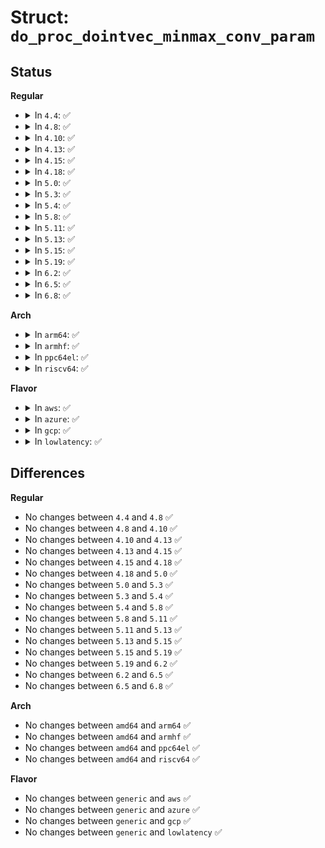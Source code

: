 # Struct: <code>do_proc_dointvec_minmax_conv_param</code>

## Status
<b>Regular</b>
<ul>
<li>
<details>
<summary>In <code>4.4</code>: ✅</summary>

```c
struct do_proc_dointvec_minmax_conv_param {
    int *min;
    int *max;
};
```
</details>
</li>
<li>
<details>
<summary>In <code>4.8</code>: ✅</summary>

```c
struct do_proc_dointvec_minmax_conv_param {
    int *min;
    int *max;
};
```
</details>
</li>
<li>
<details>
<summary>In <code>4.10</code>: ✅</summary>

```c
struct do_proc_dointvec_minmax_conv_param {
    int *min;
    int *max;
};
```
</details>
</li>
<li>
<details>
<summary>In <code>4.13</code>: ✅</summary>

```c
struct do_proc_dointvec_minmax_conv_param {
    int *min;
    int *max;
};
```
</details>
</li>
<li>
<details>
<summary>In <code>4.15</code>: ✅</summary>

```c
struct do_proc_dointvec_minmax_conv_param {
    int *min;
    int *max;
};
```
</details>
</li>
<li>
<details>
<summary>In <code>4.18</code>: ✅</summary>

```c
struct do_proc_dointvec_minmax_conv_param {
    int *min;
    int *max;
};
```
</details>
</li>
<li>
<details>
<summary>In <code>5.0</code>: ✅</summary>

```c
struct do_proc_dointvec_minmax_conv_param {
    int *min;
    int *max;
};
```
</details>
</li>
<li>
<details>
<summary>In <code>5.3</code>: ✅</summary>

```c
struct do_proc_dointvec_minmax_conv_param {
    int *min;
    int *max;
};
```
</details>
</li>
<li>
<details>
<summary>In <code>5.4</code>: ✅</summary>

```c
struct do_proc_dointvec_minmax_conv_param {
    int *min;
    int *max;
};
```
</details>
</li>
<li>
<details>
<summary>In <code>5.8</code>: ✅</summary>

```c
struct do_proc_dointvec_minmax_conv_param {
    int *min;
    int *max;
};
```
</details>
</li>
<li>
<details>
<summary>In <code>5.11</code>: ✅</summary>

```c
struct do_proc_dointvec_minmax_conv_param {
    int *min;
    int *max;
};
```
</details>
</li>
<li>
<details>
<summary>In <code>5.13</code>: ✅</summary>

```c
struct do_proc_dointvec_minmax_conv_param {
    int *min;
    int *max;
};
```
</details>
</li>
<li>
<details>
<summary>In <code>5.15</code>: ✅</summary>

```c
struct do_proc_dointvec_minmax_conv_param {
    int *min;
    int *max;
};
```
</details>
</li>
<li>
<details>
<summary>In <code>5.19</code>: ✅</summary>

```c
struct do_proc_dointvec_minmax_conv_param {
    int *min;
    int *max;
};
```
</details>
</li>
<li>
<details>
<summary>In <code>6.2</code>: ✅</summary>

```c
struct do_proc_dointvec_minmax_conv_param {
    int *min;
    int *max;
};
```
</details>
</li>
<li>
<details>
<summary>In <code>6.5</code>: ✅</summary>

```c
struct do_proc_dointvec_minmax_conv_param {
    int *min;
    int *max;
};
```
</details>
</li>
<li>
<details>
<summary>In <code>6.8</code>: ✅</summary>

```c
struct do_proc_dointvec_minmax_conv_param {
    int *min;
    int *max;
};
```
</details>
</li>
</ul>
<b>Arch</b>
<ul>
<li>
<details>
<summary>In <code>arm64</code>: ✅</summary>

```c
struct do_proc_dointvec_minmax_conv_param {
    int *min;
    int *max;
};
```
</details>
</li>
<li>
<details>
<summary>In <code>armhf</code>: ✅</summary>

```c
struct do_proc_dointvec_minmax_conv_param {
    int *min;
    int *max;
};
```
</details>
</li>
<li>
<details>
<summary>In <code>ppc64el</code>: ✅</summary>

```c
struct do_proc_dointvec_minmax_conv_param {
    int *min;
    int *max;
};
```
</details>
</li>
<li>
<details>
<summary>In <code>riscv64</code>: ✅</summary>

```c
struct do_proc_dointvec_minmax_conv_param {
    int *min;
    int *max;
};
```
</details>
</li>
</ul>
<b>Flavor</b>
<ul>
<li>
<details>
<summary>In <code>aws</code>: ✅</summary>

```c
struct do_proc_dointvec_minmax_conv_param {
    int *min;
    int *max;
};
```
</details>
</li>
<li>
<details>
<summary>In <code>azure</code>: ✅</summary>

```c
struct do_proc_dointvec_minmax_conv_param {
    int *min;
    int *max;
};
```
</details>
</li>
<li>
<details>
<summary>In <code>gcp</code>: ✅</summary>

```c
struct do_proc_dointvec_minmax_conv_param {
    int *min;
    int *max;
};
```
</details>
</li>
<li>
<details>
<summary>In <code>lowlatency</code>: ✅</summary>

```c
struct do_proc_dointvec_minmax_conv_param {
    int *min;
    int *max;
};
```
</details>
</li>
</ul>

## Differences
<b>Regular</b>
<ul>
<li>
No changes between <code>4.4</code> and <code>4.8</code> ✅
</li>
<li>
No changes between <code>4.8</code> and <code>4.10</code> ✅
</li>
<li>
No changes between <code>4.10</code> and <code>4.13</code> ✅
</li>
<li>
No changes between <code>4.13</code> and <code>4.15</code> ✅
</li>
<li>
No changes between <code>4.15</code> and <code>4.18</code> ✅
</li>
<li>
No changes between <code>4.18</code> and <code>5.0</code> ✅
</li>
<li>
No changes between <code>5.0</code> and <code>5.3</code> ✅
</li>
<li>
No changes between <code>5.3</code> and <code>5.4</code> ✅
</li>
<li>
No changes between <code>5.4</code> and <code>5.8</code> ✅
</li>
<li>
No changes between <code>5.8</code> and <code>5.11</code> ✅
</li>
<li>
No changes between <code>5.11</code> and <code>5.13</code> ✅
</li>
<li>
No changes between <code>5.13</code> and <code>5.15</code> ✅
</li>
<li>
No changes between <code>5.15</code> and <code>5.19</code> ✅
</li>
<li>
No changes between <code>5.19</code> and <code>6.2</code> ✅
</li>
<li>
No changes between <code>6.2</code> and <code>6.5</code> ✅
</li>
<li>
No changes between <code>6.5</code> and <code>6.8</code> ✅
</li>
</ul>
<b>Arch</b>
<ul>
<li>
No changes between <code>amd64</code> and <code>arm64</code> ✅
</li>
<li>
No changes between <code>amd64</code> and <code>armhf</code> ✅
</li>
<li>
No changes between <code>amd64</code> and <code>ppc64el</code> ✅
</li>
<li>
No changes between <code>amd64</code> and <code>riscv64</code> ✅
</li>
</ul>
<b>Flavor</b>
<ul>
<li>
No changes between <code>generic</code> and <code>aws</code> ✅
</li>
<li>
No changes between <code>generic</code> and <code>azure</code> ✅
</li>
<li>
No changes between <code>generic</code> and <code>gcp</code> ✅
</li>
<li>
No changes between <code>generic</code> and <code>lowlatency</code> ✅
</li>
</ul>
